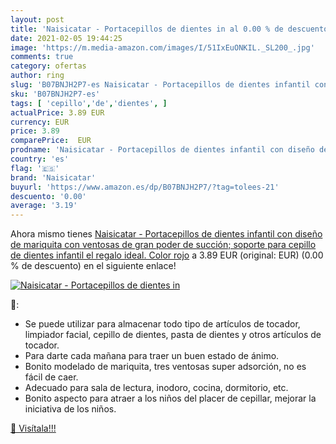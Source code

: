 ```yaml
---
layout: post
title: 'Naisicatar - Portacepillos de dientes in al 0.00 % de descuento'
date: 2021-02-05 19:44:25
image: 'https://m.media-amazon.com/images/I/51IxEuONKIL._SL200_.jpg'
comments: true
category: ofertas
author: ring
slug: 'B07BNJH2P7-es Naisicatar - Portacepillos de dientes infantil con diseño...'
sku: 'B07BNJH2P7-es'
tags: [ 'cepillo','de','dientes', ]
actualPrice: 3.89 EUR
currency: EUR
price: 3.89
comparePrice:  EUR
prodname: 'Naisicatar - Portacepillos de dientes infantil con diseño de mariquita  con ventosas  de gran poder de succión; soporte para cepillo de dientes infantil  el regalo ideal. Color rojo'
country: 'es'
flag: '🇪🇸'
brand: 'Naisicatar'
buyurl: 'https://www.amazon.es/dp/B07BNJH2P7/?tag=tolees-21'
descuento: '0.00'
average: '3.19'
---
```


Ahora mismo tienes [Naisicatar - Portacepillos de dientes infantil con diseño de mariquita  con ventosas  de gran poder de succión; soporte para cepillo de dientes infantil  el regalo ideal. Color rojo](https://www.amazon.es/dp/B07BNJH2P7/?tag=tolees-21) a 3.89 EUR (original:  EUR) (0.00 %  de descuento) en el siguiente enlace!

[![Naisicatar - Portacepillos de dientes in](https://m.media-amazon.com/images/I/51IxEuONKIL._SL200_.jpg)](https://www.amazon.es/dp/B07BNJH2P7/?tag=tolees-21)

🔎:

- Se puede utilizar para almacenar todo tipo de artículos de tocador, limpiador facial, cepillo de dientes, pasta de dientes y otros artículos de tocador.
- Para darte cada mañana para traer un buen estado de ánimo.
- Bonito modelado de mariquita, tres ventosas super adsorción, no es fácil de caer.
- Adecuado para sala de lectura, inodoro, cocina, dormitorio, etc.
- Bonito aspecto para atraer a los niños del placer de cepillar, mejorar la iniciativa de los niños.

[🛒 Visítala!!!](https://www.amazon.es/dp/B07BNJH2P7/?tag=tolees-21)
